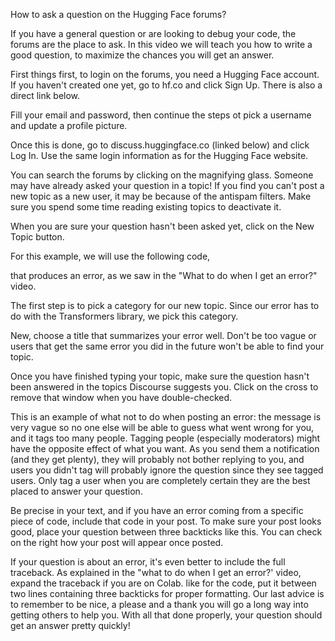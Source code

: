 How to ask a question on the Hugging Face forums?

If you have a general question or are looking to debug your code, the forums are the place to ask. In this video we will teach you how to write a good question, to maximize the chances you will get an answer.

First things first, to login on the forums, you need a Hugging Face account. If you haven't created one yet, go to hf.co and click Sign Up. There is also a direct link below.

Fill your email and password, then continue the steps ot pick a username and update a profile picture.

Once this is done, go to discuss.huggingface.co (linked below) and click Log In. Use the same login information as for the Hugging Face website.

You can search the forums by clicking on the magnifying glass. Someone may have already asked your question in a topic! If you find you can't post a new topic as a new user, it may be because of the antispam filters. Make sure you spend some time reading existing topics to deactivate it.

When you are sure your question hasn't been asked yet, click on the New Topic button.

For this example, we will use the following code,

that produces an error, as we saw in the "What to do when I get an error?" video.

The first step is to pick a category for our new topic. Since our error has to do with the Transformers library, we pick this category.

New, choose a title that summarizes your error well. Don't be too vague or users that get the same error you did in the future won't be able to find your topic.

Once you have finished typing your topic, make sure the question hasn't been answered in the topics Discourse suggests you. Click on the cross to remove that window when you have double-checked.

This is an example of what not to do when posting an error: the message is very vague so no one else will be able to guess what went wrong for you, and it tags too many people. Tagging people (especially moderators) might have the opposite effect of what you want. As you send them a notification (and they get plenty), they will probably not bother replying to you, and users you didn't tag will probably ignore the question since they see tagged users. Only tag a user when you are completely certain they are the best placed to answer your question.

Be precise in your text, and if you have an error coming from a specific piece of code, include that code in your post. To make sure your post looks good, place your question between three backticks like this. You can check on the right how your post will appear once posted.

If your question is about an error, it's even better to include the full traceback. As explained in the "what to do when I get an error?' video, expand the traceback if you are on Colab. like for the code, put it between two lines containing three backticks for proper formatting. Our last advice is to remember to be nice, a please and a thank you will go a long way into getting others to help you. With all that done properly, your question should get an answer pretty quickly!